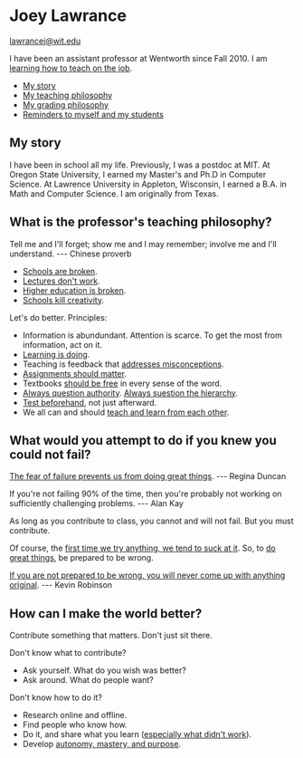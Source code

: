 Joey Lawrance
=============
<lawrancej@wit.edu>

I have been an assistant professor at Wentworth since Fall 2010.
I am [learning how to teach on the job](#what-is-the-professors-teaching-philosophy).

- [My story](#my-story)
- [My teaching philosophy](#what-is-the-professors-teaching-philosophy)
- [My grading philosophy](#what-would-you-attempt-to-do-if-you-knew-you-could-not-fail)
- [Reminders to myself and my students](#how-can-i-make-the-world-better)

My story
--------
I have been in school all my life.
Previously, I was a postdoc at MIT.
At Oregon State University, I earned my Master's and Ph.D in Computer Science.
At Lawrence University in Appleton, Wisconsin, I earned a B.A. in Math and Computer Science.
I am originally from Texas.

## What is the professor's teaching philosophy?
Tell me and I'll forget; show me and I may remember; involve me and I'll understand. --- Chinese proverb

- [Schools are broken](http://www.youtube.com/watch?v=zDZFcDGpL4U).
- [Lectures don't work](http://www.consulting-business.com/why-schools-are-broken-and-reading-sucks-how-to-really-learn.html).
- [Higher education is broken](http://www.davidtinapple.com/illich/1970_deschooling.html).
- [Schools kill creativity](http://www.ted.com/talks/ken_robinson_says_schools_kill_creativity.html).

Let's do better. Principles:

- Information is abundundant. Attention is scarce. To get the most from information, act on it.
- [Learning is doing](http://www.engines4ed.org/hyperbook/nodes/NODE-120-pg.html).
- Teaching is feedback that [addresses misconceptions](http://www.veritasium.org/).
- [Assignments should matter](http://www.sethgodin.com/sg/docs/StopStealingDreamsSCREEN.pdf).
- Textbooks [should be free](http://whyopenedmatters.org/) in every sense of the word.
- [Always question authority](http://www.johntaylorgatto.com/underground/prologue.htm). [Always suestion the hierarchy](http://www.unwelcomeguests.net/Disciplined_Minds).
- [Test beforehand](http://www.agiledata.org/essays/tdd.html), not just afterward.
- We all can and should [teach and learn from each other](http://mazur.harvard.edu/research/detailspage.php?rowid=8).

## What would you attempt to do if you knew you could not fail?
[The fear of failure prevents us from doing great things](http://www.ted.com/talks/regina_dugan_from_mach_20_glider_to_humming_bird_drone.html). --- Regina Duncan

If you're not failing 90% of the time, then you're probably not working on sufficiently challenging problems. --- Alan Kay

As long as you contribute to class, you cannot and will not fail. But you must contribute.

Of course, the [first time we try anything, we tend to suck at it](http://marshallbrain.com/million6.htm). So, to [do great things](#how-do-i-make-the-world-better), be prepared to be wrong.

[If you are not prepared to be wrong, you will never come up with anything original](http://www.ted.com/talks/ken_robinson_says_schools_kill_creativity.html). --- Kevin Robinson

## How can I make the world better?
Contribute something that matters. Don't just sit there.

Don't know what to contribute?

- Ask yourself. What do you wish was better?
- Ask around. What do people want?

Don't know how to do it? 

- Research online and offline.
- Find people who know how.
- Do it, and share what you learn ([especially what didn't work](https://www.youtube.com/watch?v=cY_o4A1wzsg)).
- Develop [autonomy, mastery, and purpose](http://www.youtube.com/watch?v=u6XAPnuFjJc).
